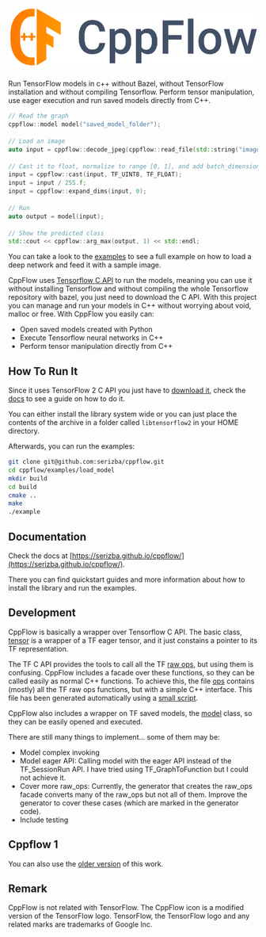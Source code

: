 # ![cppflow](docs/source/cppflow.svg)

Run TensorFlow models in c++ without Bazel, without TensorFlow installation and without compiling Tensorflow. Perform tensor manipulation, use eager execution and run saved models directly from C++.

```c++
// Read the graph
cppflow::model model("saved_model_folder");

// Load an image
auto input = cppflow::decode_jpeg(cppflow::read_file(std::string("image.jpg")));

// Cast it to float, normalize to range [0, 1], and add batch_dimension
input = cppflow::cast(input, TF_UINT8, TF_FLOAT);
input = input / 255.f;
input = cppflow::expand_dims(input, 0);

// Run
auto output = model(input);

// Show the predicted class
std::cout << cppflow::arg_max(output, 1) << std::endl;
```

You can take a look to the [examples](https://github.com/serizba/cppflow/tree/master/examples/) to see a full example on how to load a deep network and feed it with a sample image.

CppFlow uses [Tensorflow C API](https://www.tensorflow.org/install/lang_c) to run the models, meaning you can use it without installing Tensorflow and without compiling the whole Tensorflow repository with bazel, you just need to download the C API. With this project you can manage and run your models in C++ without worrying about void, malloc or free. With CppFlow you easily can:

* Open saved models created with Python
* Execute Tensorflow neural networks in C++
* Perform tensor manipulation directly from C++

## How To Run It

Since it uses TensorFlow 2 C API you just have to [download it](https://www.tensorflow.org/install/lang_c), check the [docs](https://serizba.github.io/cppflow/installation.html) to see a guide on how to do it.  

You can either install the library system wide or you can just place the contents of the archive in a folder called `libtensorflow2` in your HOME directory.

Afterwards, you can run the examples:

```sh
git clone git@github.com:serizba/cppflow.git
cd cppflow/examples/load_model
mkdir build
cd build
cmake ..
make
./example
```


## Documentation

Check the docs at [https://serizba.github.io/cppflow/](https://serizba.github.io/cppflow/).

There you can find quickstart guides and more information about how to install the library and run the examples.

## Development

CppFlow is basically a wrapper over Tensorflow C API. The basic class, [tensor](https://github.com/serizba/cppflow/blob/master/include/cppflow/tensor.h) is a wrapper of a TF eager tensor, and it just constains a pointer to its TF representation. 

The TF C API provides the tools to call all the TF [raw ops](https://www.tensorflow.org/api_docs/python/tf/raw_ops), but using them is confusing. CppFlow includes a facade over these functions, so they can be called easily as normal C++ functions. To achieve this, the file [ops](https://github.com/serizba/cppflow/blob/master/include/cppflow/raw_ops.h) contains (mostly) all the TF raw ops functions, but with a simple C++ interface. This file has been generated automatically using a [small script](https://github.com/serizba/cppflow/blob/master/include/cppflow/ops_generator/generator.py).

CppFlow also includes a wrapper on TF saved models, the [model](https://github.com/serizba/cppflow/blob/master/include/cppflow/model.h) class, so they can be easily opened and executed.

There are still many things to implement... some of them may be:


* Model complex invoking
* Model eager API: Calling model with the eager API instead of the TF_SessionRun API. I have tried using TF_GraphToFunction but I could not achieve it.
* Cover more raw_ops: Currently, the generator that creates the raw_ops facade converts many of the raw_ops but not all of them. Improve the generator to cover these cases (which are marked in the generator code).
* Include testing

## Cppflow 1

You can also use the [older version](https://github.com/serizba/cppflow/tree/243ff2fc4e33632b91676cad7d6cfc3c92308601) of this work.

## Remark

CppFlow is not related with TensorFlow. The CppFlow icon is a modified version of the TensorFlow logo. TensorFlow, the TensorFlow logo and any related marks are trademarks of Google Inc.